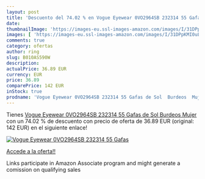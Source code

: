```yaml
---
layout: post
title: 'Descuento del 74.02 % en Vogue Eyewear 0VO2964SB 232314 55 Gafas '
date: 
thumbnailImage: 'https://images-eu.ssl-images-amazon.com/images/I/31DPpKMI0uL._SL200_.jpg'
images: [ 'https://images-eu.ssl-images-amazon.com/images/I/31DPpKMI0uL._SL200_.jpg' ]
comments: true
category: ofertas
author: ring
slug: B010AS590W
description:
actualPrice: 36.89 EUR
currency: EUR
price: 36.89
comparePrice: 142 EUR
inStock: true
prodname: 'Vogue Eyewear 0VO2964SB 232314 55 Gafas de Sol  Burdeos  Mujer'
---
```


Tienes [Vogue Eyewear 0VO2964SB 232314 55 Gafas de Sol  Burdeos  Mujer](https://www.amazon.es/dp/B010AS590W/?tag=tolees-21) con un 74.02 % de descuento con precio de oferta de 36.89 EUR (original: 142 EUR) en el siguiente enlace!

[![Vogue Eyewear 0VO2964SB 232314 55 Gafas ](https://images-eu.ssl-images-amazon.com/images/I/31DPpKMI0uL._SL200_.jpg)](https://www.amazon.es/dp/B010AS590W/?tag=tolees-21)

[Accede a la oferta!!](https://www.amazon.es/dp/B010AS590W/?tag=tolees-21)

Links participate in Amazon Associate program and might generate a comission on qualifying sales


